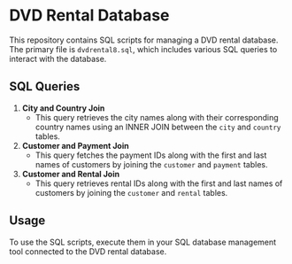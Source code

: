 # DVD Rental Database

This repository contains SQL scripts for managing a DVD rental database. The primary file is `dvdrental8.sql`, which includes various SQL queries to interact with the database.

## SQL Queries

1. **City and Country Join**
   - This query retrieves the city names along with their corresponding country names using an INNER JOIN between the `city` and `country` tables.
2. **Customer and Payment Join**
   - This query fetches the payment IDs along with the first and last names of customers by joining the `customer` and `payment` tables.
3. **Customer and Rental Join**
   - This query retrieves rental IDs along with the first and last names of customers by joining the `customer` and `rental` tables.
## Usage

To use the SQL scripts, execute them in your SQL database management tool connected to the DVD rental database.